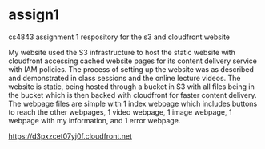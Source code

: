 # assign1
cs4843 assignment 1 respository for the s3 and cloudfront website

My website used the S3 infrastructure to host the static website with cloudfront accessing cached website pages for its content delivery service with IAM policies. The process of setting up the website was as described and demonstrated in class sessions and the online lecture videos. The website is static, being hosted through a bucket in S3 with all files being in the bucket which is then backed with cloudfront for faster content delivery. The webpage files are simple with 1 index webpage which includes buttons to reach the other webpages, 1 video webpage, 1 image webpage, 1 webpage with my information, and 1 error webpage.

https://d3pxzcet07yj0f.cloudfront.net
